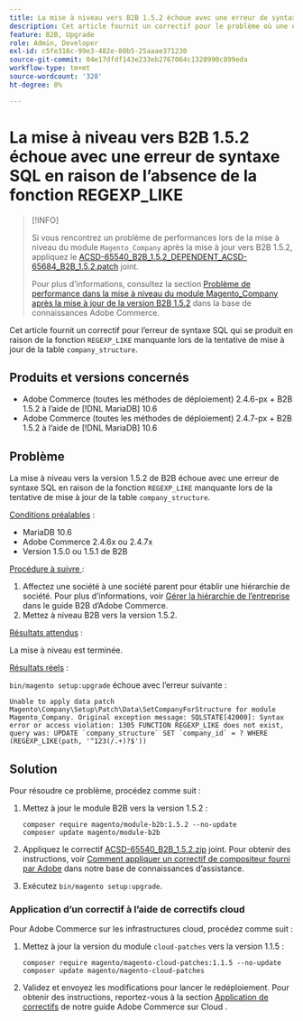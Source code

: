 ```yaml
---
title: La mise à niveau vers B2B 1.5.2 échoue avec une erreur de syntaxe SQL en raison de l’absence de la fonction REGEXP_LIKE
description: Cet article fournit un correctif pour le problème où une erreur de syntaxe SQL se produit en raison de la fonction REGEXP_LIKE manquante lors de la tentative de mise à jour de la table company_structure.
feature: B2B, Upgrade
role: Admin, Developer
exl-id: c5fe316c-99e3-482e-80b5-25aaae371230
source-git-commit: 04e17dfdf143e233eb2767064c1328990c899eda
workflow-type: tm+mt
source-wordcount: '328'
ht-degree: 0%

---
```


# La mise à niveau vers B2B 1.5.2 échoue avec une erreur de syntaxe SQL en raison de l’absence de la fonction REGEXP_LIKE

>[!INFO]
>
>Si vous rencontrez un problème de performances lors de la mise à niveau du module `Magento_Company` après la mise à jour vers B2B 1.5.2, appliquez le [ACSD-65540_B2B_1.5.2_DEPENDENT_ACSD-65684_B2B_1.5.2.patch](assets/ACSD-65540_B2B_1.5.2_DEPENDENT_ACSD-65684_B2B_1.5.2.patch.zip) joint.
>
>Pour plus d’informations, consultez la section [Problème de performance dans la mise à niveau du module Magento_Company après la mise à jour de la version B2B 1.5.2](/help/troubleshooting/installation-and-upgrade/magento-company-module-upgrade-performance-issue.md) dans la base de connaissances Adobe Commerce.

Cet article fournit un correctif pour l’erreur de syntaxe SQL qui se produit en raison de la fonction `REGEXP_LIKE` manquante lors de la tentative de mise à jour de la table `company_structure`.

## Produits et versions concernés

* Adobe Commerce (toutes les méthodes de déploiement) 2.4.6-px + B2B 1.5.2 à l’aide de [!DNL MariaDB] 10.6
* Adobe Commerce (toutes les méthodes de déploiement) 2.4.7-px + B2B 1.5.2 à l’aide de [!DNL MariaDB] 10.6

## Problème

La mise à niveau vers la version 1.5.2 de B2B échoue avec une erreur de syntaxe SQL en raison de la fonction `REGEXP_LIKE` manquante lors de la tentative de mise à jour de la table `company_structure`.

<u>Conditions préalables</u> :

* MariaDB 10.6
* Adobe Commerce 2.4.6x ou 2.4.7x
* Version 1.5.0 ou 1.5.1 de B2B

<u>Procédure à suivre </u> :

1. Affectez une société à une société parent pour établir une hiérarchie de société. Pour plus d’informations, voir [Gérer la hiérarchie de l’entreprise](https://experienceleague.adobe.com/en/docs/commerce-admin/b2b/company-management/manage-company-hierarchy) dans le guide B2B d’Adobe Commerce.
1. Mettez à niveau B2B vers la version 1.5.2.

<u>Résultats attendus</u> :

La mise à niveau est terminée.

<u>Résultats réels</u> :

`bin/magento setup:upgrade` échoue avec l’erreur suivante :

```
Unable to apply data patch Magento\Company\Setup\Patch\Data\SetCompanyForStructure for module Magento_Company. Original exception message: SQLSTATE[42000]: Syntax error or access violation: 1305 FUNCTION REGEXP_LIKE does not exist, query was: UPDATE `company_structure` SET `company_id` = ? WHERE (REGEXP_LIKE(path, '^123(/.+)?$'))
```

## Solution

Pour résoudre ce problème, procédez comme suit :

1. Mettez à jour le module B2B vers la version 1.5.2 :

   ```
   composer require magento/module-b2b:1.5.2 --no-update
   composer update magento/module-b2b
   ```

1. Appliquez le correctif [ACSD-65540_B2B_1.5.2.zip](assets/ACSD-65540_B2B_1.5.2.zip) joint. Pour obtenir des instructions, voir [Comment appliquer un correctif de compositeur fourni par Adobe](/help/how-to/general/how-to-apply-a-composer-patch-provided-by-magento.md) dans notre base de connaissances d’assistance.
1. Exécutez `bin/magento setup:upgrade`.

### Application d’un correctif à l’aide de correctifs cloud

Pour Adobe Commerce sur les infrastructures cloud, procédez comme suit :

1. Mettez à jour la version du module `cloud-patches` vers la version 1.1.5 :

   ```
   composer require magento/magento-cloud-patches:1.1.5 --no-update
   composer update magento/magento-cloud-patches
   ```

1. Validez et envoyez les modifications pour lancer le redéploiement. Pour obtenir des instructions, reportez-vous à la section [Application de correctifs](https://experienceleague.adobe.com/en/docs/commerce-on-cloud/user-guide/develop/upgrade/apply-patches) de notre guide Adobe Commerce sur Cloud .
